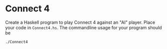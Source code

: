 # Connect 4

Create a Haskell program to play Connect 4 against an "AI" player.
Place your code in `Connect4.hs`.
The commandline usage for your program should be

```
./Connect4
```
